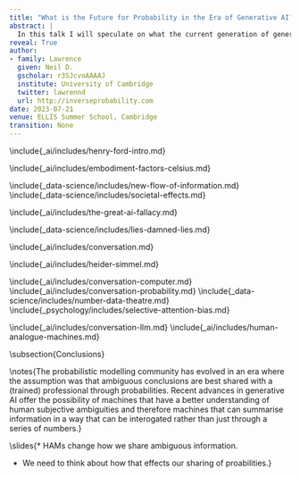 ```yaml
---
title: "What is the Future for Probability in the Era of Generative AI?"
abstract: |
  In this talk I will speculate on what the current generation of generative AI technologies means for those of us who have been building probabilistic models in machine learning. In particular, I'll explore what these models mean at the human computer interface, suggesting that the generative AI models allow for a new type of computer a "human-analagous machine" (HAM) which constructs a feature space that is analagouse the equivalent "feature space" we use in our head for human reasoning. This allows for these machines to be much more robust to the types of ambiguity typically expressed by humans and to present the most salient information to humans about the status of a machine system. However, it also allows for what Daniel Dennet has referred to as "counterfeit humans". This presents new opportunities for those in probabilistic modelling to understand what it means for a human to gain a calibrated understanding of uncertainty through interacting with a HAM.
reveal: True
author:
- family: Lawrence
  given: Neil D.
  gscholar: r3SJcvoAAAAJ
  institute: University of Cambridge
  twitter: lawrennd
  url: http://inverseprobability.com
date: 2023-07-21
venue: ELLIS Summer School, Cambridge
transition: None
---
```


<!-- Faster horse -->
\include{_ai/includes/henry-ford-intro.md}

<!-- Embodiment Factors -->
\include{_ai/includes/embodiment-factors-celsius.md}

<!-- Information Triangle -->
\include{_data-science/includes/new-flow-of-information.md}
\include{_data-science/includes/societal-effects.md}

<!-- AI Fallacy -->
\include{_ai/includes/the-great-ai-fallacy.md}

<!-- Mathematical Statistics -->
\include{_data-science/includes/lies-damned-lies.md}

<!-- Conversation -->
\include{_ai/includes/conversation.md}

<!-- Fritz Heider -->
\include{_ai/includes/heider-simmel.md}

<!-- Conversation LLM -->
\include{_ai/includes/conversation-computer.md}
\include{_ai/includes/conversation-probability.md}
\include{_data-science/includes/number-data-theatre.md}
\include{_psychology/includes/selective-attention-bias.md}
<!--include{_data-science/includes/data-selection-attention-bias.md}-->
\include{_ai/includes/conversation-llm.md}
\include{_ai/includes/human-analogue-machines.md}

<!-- Interfaces AI for Science -->
<!--include{_ai/includes/interfaces-ai-for-science.md}-->

\subsection{Conclusions}

\notes{The probabilistic modelling community has evolved in an era where the assumption was that ambiguous conclusions are best shared with a (trained) professional through probabilities. Recent advances in generative AI offer the possibility of machines that have a better understanding of human subjective ambiguities and therefore machines that can summarise information in a way that can be interogated rather than just through a series of numbers.}

\slides{* HAMs change how we share ambiguous information.
* We need to think about how that effects our sharing of proabilities.}

